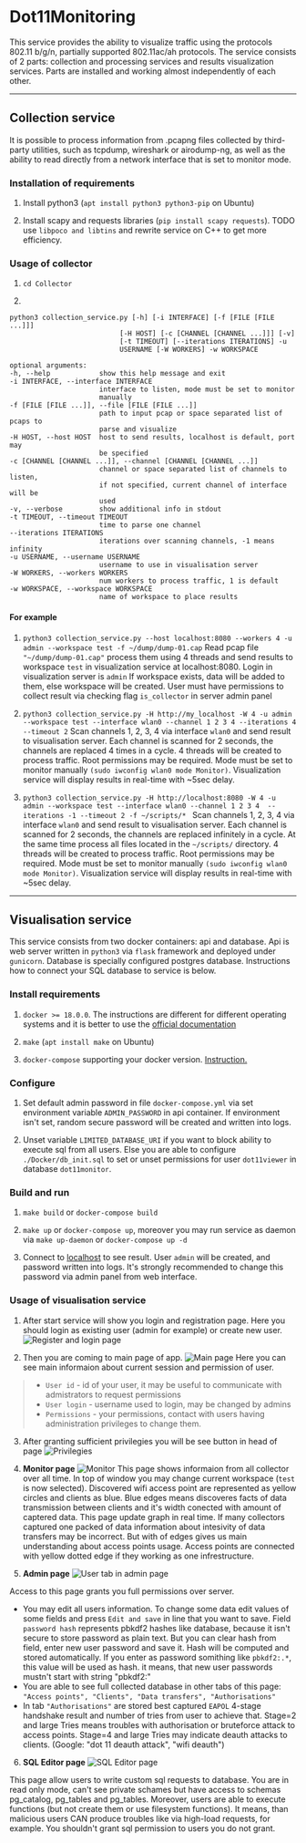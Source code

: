 # Dot11Monitoring
This service provides the ability to visualize traffic using the protocols 802.11 b/g/n,
partially supported 802.11ac/ah protocols. The service consists of 2 parts:
collection and processing services and results visualization services.
Parts are installed and working almost independently of each other.

---

 ## Collection service
It is possible to process information from .pcapng files collected by third-party
utilities, such as tcpdump, wireshark or airodump-ng, as well as the ability to
read directly from a network interface that is set to monitor mode.

### Installation of requirements

  1. Install python3 (```apt install python3 python3-pip``` on Ubuntu)

  2. Install scapy and requests libraries (```pip install scapy requests```).
  TODO use ```libpoco and libtins``` and rewrite service on C++ to get more efficiency.

  ### Usage of collector

  1. ```cd Collector```

  1.
  ```
  python3 collection_service.py [-h] [-i INTERFACE] [-f [FILE [FILE ...]]]
                             [-H HOST] [-c [CHANNEL [CHANNEL ...]]] [-v]
                             [-t TIMEOUT] [--iterations ITERATIONS] -u
                             USERNAME [-W WORKERS] -w WORKSPACE

  optional arguments:
  -h, --help            show this help message and exit
  -i INTERFACE, --interface INTERFACE
                        interface to listen, mode must be set to monitor
                        manually
  -f [FILE [FILE ...]], --file [FILE [FILE ...]]
                        path to input pcap or space separated list of pcaps to
                        parse and visualize
  -H HOST, --host HOST  host to send results, localhost is default, port may
                        be specified
  -c [CHANNEL [CHANNEL ...]], --channel [CHANNEL [CHANNEL ...]]
                        channel or space separated list of channels to listen,
                        if not specified, current channel of interface will be
                        used
  -v, --verbose         show additional info in stdout
  -t TIMEOUT, --timeout TIMEOUT
                        time to parse one channel
  --iterations ITERATIONS
                        iterations over scanning channels, -1 means infinity
  -u USERNAME, --username USERNAME
                        username to use in visualisation server
  -W WORKERS, --workers WORKERS
                        num workers to process traffic, 1 is default
  -w WORKSPACE, --workspace WORKSPACE
                        name of workspace to place results

  ```

  #### For example
  1. ```python3 collection_service.py --host localhost:8080 --workers 4 -u admin --workspace test -f ~/dump/dump-01.cap```
  Read pcap file ``` "~/dump/dump-01.cap" ``` process them using 4 threads and send results
   to workspace ```test``` in visualization service at localhost:8080. Login in visualization server is ```admin```
   If workspace exists, data will be added to them, else workspace will be created. User must have permissions to collect
   result via checking flag ```is_collector``` in server admin panel

  1. ```python3 collection_service.py -H http://my_localhost -W 4 -u admin --workspace test --interface wlan0 --channel 1 2 3 4 --iterations 4 --timeout 2```
  Scan channels 1, 2, 3, 4 via interface ```wlan0``` and send result to visualisation server.
  Each channel is scanned for 2 seconds, the channels are replaced 4 times in a cycle. 4 threads will be created to process traffic.
  Root permissions may be required. Mode must be set to monitor manually ```(sudo iwconfig wlan0 mode Monitor)```.
   Visualization service will display results in real-time with ~5sec delay.

  1. ```python3 collection_service.py -H http://localhost:8080 -W 4 -u admin --workspace test --interface wlan0 --channel 1 2 3 4  --iterations -1 --timeout 2 -f ~/scripts/* ```
  Scan channels 1, 2, 3, 4 via interface ```wlan0``` and send result to visualisation server.
  Each channel is scanned for 2 seconds, the channels are replaced infinitely in a cycle.  At the same time process all files located in the ```~/scripts/``` directory.
  4 threads will be created to process traffic. Root permissions may be required. Mode must be set to monitor manually ```(sudo iwconfig wlan0 mode Monitor)```.
  Visualization service will display results in real-time with ~5sec delay.

---

 ## Visualisation service

 This service consists from two docker containers: api and database.
 Api is web server written in ```python3``` via ```flask``` framework and deployed under ```gunicorn```.
 Database is specially configured postgres database. Instructions how to connect your SQL database to service is below.

 ### Install requirements

 1. ```docker >= 18.0.0```. The instructions are different for
 different operating systems and it is better to use the [official documentation](https://docs.docker.com/install/)

 1. ```make``` (```apt install make``` on Ubuntu)

 1. ```docker-compose``` supporting your docker version. [Instruction.](https://docs.docker.com/compose/install/)

 ### Configure

 1. Set default admin password in file ```docker-compose.yml``` via set environment variable ```ADMIN_PASSWORD``` in api container.
 If environment isn't set, random secure password will be created and written into logs.

 1. Unset variable ```LIMITED_DATABASE_URI``` if you want to block ability to execute sql from all users.
  Else you are able to configure ```./Docker/db_init.sql``` to set or unset permissions for user ```dot11viewer``` in database ```dot11monitor```.

 ### Build and run

 1. ```make build``` or ```docker-compose build```

 1. ```make up``` or ```docker-compose up```, moreover you may run service as daemon via ```make up-daemon``` or ```docker-compose up -d```

 1. Connect to [localhost](http://localhost) to see result. User ```admin``` will be created, and password written into logs.
 It's strongly recommended to change this password via admin panel from web interface.

### Usage of visualisation service

1. After start service will show you login and registration page. Here you should login as existing user (admin for example) or create new user. ![Register and login page][register_login_page]

1. Then you are coming to main page of app.
  ![Main page][main_page]
  Here you can see main informaion about current session and permission of user.

  > + ```User id``` - id of your user, it may be useful to communicate with admistrators to request permissions
  > + ```User login``` - username used to login, may be changed by admins
  > + ```Permissions``` - your permissions, contact with users having administration privileges to change them.

 3. After granting sufficient privilegies you will be see button in head of page
![Privilegies][main_page_grant]

4. **Monitor page**
![Monitor][monitor_page]
This page shows informaion from all collector over all time. In top of window you may change current workspace (```test``` is now selected). Discovered wifi access point are represented as yellow circles and clients as blue. Blue edges means discoveres facts of data transmission between clients and it's width conected with amount of captered data. This page update graph in real time. If many collectors captured one packed of data information about intesivity of data transfers may be incorrect. But with of edges gives us main understanding about access points usage. Access points are connected with yellow dotted edge if they working as one infrestructure.

5. **Admin page**
![User tab in admin page][admin_users]

Access to this page grants you full permissions over server.

* You may edit all users information. To change some data edit values of some fields and press ```Edit and save``` in line that you want to save. Field ```password hash``` represents pbkdf2 hashes like database, because it isn't secure to store password as plain text. But you can clear hash from field, enter new user password and save it. Hash will be computed and stored automatically. If you enter as password somithing like ```pbkdf2:.*```, this value will be used as hash. it means, that new user passwords mustn't start with string "pbkdf2:"
* You are able to see full collected database in other tabs of this page: ```"Access points", "Clients", "Data transfers", "Authorisations"```
* In tab ```"Authorisations"``` are stored best captured ```EAPOL``` 4-stage handshake result and number of tries from user to achieve that. Stage=2 and large Tries means troubles with authorisation or bruteforce attack to access points. Stage=4 and large Tries may indicate deauth attacks to clients. (Google: "dot 11 deauth attack", "wifi deauth")

6. **SQL Editor page**
![SQL Editor page][sql_editor]

This page allow users to write custom sql requests to database. You are in read only mode, can't see private schames but have access to schemas pg_catalog, pg_tables and pg_tables. Moreover, users are able to execute functions (but not create them or use filesystem functions). It means, than malicious users CAN produce troubles like via high-load requests, for example. You shouldn't grant sql permission to users you do not grant.

[register_login_page]: ./screenshots/register_login_page.png
[main_page]: ./screenshots/main_page.png
[main_page_grant]: ./screenshots/main_page_grant.png
[monitor_page]: ./screenshots/monitor_page.png
[admin_users]: ./screenshots/admin_users.png
[sql_editor]: ./screenshots/sql_editor.png